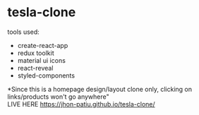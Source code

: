 # tesla-clone

tools used:
  - create-react-app
  - redux toolkit
  - material ui icons
  - react-reveal
  - styled-components
  
*Since this is a homepage design/layout clone only, clicking on links/products won't go anywhere"  
LIVE HERE https://jhon-patiu.github.io/tesla-clone/
